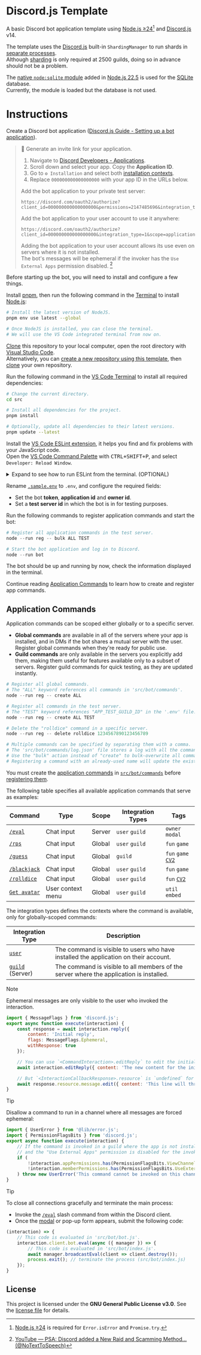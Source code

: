 # Discord.js Template

A basic Discord bot application template using [Node.js ≥24][v2340][^1] and [Discord.js][djs] v14.

The template uses the [Discord.js][djs] built-in `ShardingManager` to run shards in [separate processes][node-ipc]. \
Although [sharding][sharding] is only required at 2500 guilds, doing so in advance should not be a problem.

The [native `node:sqlite` module][node-sqlite] added in [Node.js 22.5][v2250] is used for the [SQLite][sqlite] database. \
Currently, the module is loaded but the database is not used.

# Instructions

Create a Discord bot application ([Discord.js Guide - Setting up a bot application][setup]).

> 🤖 Generate an invite link for your application.
>
> 1. Navigate to [Discord Developers - Applications][apps].
> 2. Scroll down and select your app. Copy the **Application ID**.
> 3. Go to `⚙️ Installation` and select both [installation contexts][insctx].
> 4. Replace `000000000000000000` with your app ID in the URLs below.
>
> Add the bot application to your private test server:
> ```
> https://discord.com/oauth2/authorize?client_id=000000000000000000&permissions=2147485696&integration_type=0&scope=bot+applications.commands
> ```
>
> Add the bot application to your user account to use it anywhere:
> ```
> https://discord.com/oauth2/authorize?client_id=000000000000000000&integration_type=1&scope=applications.commands
> ```
> Adding the bot application to your user account allows its use even on servers where it is not installed. \
> The bot's messages will be ephemeral if the invoker has the `Use External Apps` permission disabled. [^2]

Before starting up the bot, you will need to install and configure a few things.

Install [pnpm][pnpm], then run the following command in the [Terminal][terminal] to install [Node.js][node]:

```sh
# Install the latest version of NodeJS.
pnpm env use latest --global

# Once NodeJS is installed, you can close the terminal.
# We will use the VS Code integrated terminal from now on.
```

[Clone][clone] this repository to your local computer, open the root directory with [Visual Studio Code][code]. \
Alternatively, you can [create a new repository using this template][template], then [clone][clone] your own repository.

Run the following command in the [VS Code Terminal][code-terminal] to install all required dependencies:

```sh
# Change the current directory.
cd src

# Install all dependencies for the project.
pnpm install

# Optionally, update all dependencies to their latest versions.
pnpm update --latest
```

Install the [VS Code ESLint extension][code-eslint], it helps you find and fix problems with your JavaScript code. \
Open the [VS Code Command Palette][code-palette] with <kbd><kbd>CTRL</kbd>+<kbd>SHIFT</kbd>+<kbd>P</kbd></kbd>,
and select `Developer: Reload Window`.

<details>
<summary>Expand to see how to run ESLint from the terminal. (OPTIONAL)</summary>

```sh
# Check for problems in all files.
node --run lint

# Tool for inspecting ESLint configs.
node --run lint:ci
```

</details>

Rename [`.sample.env`](src/.sample.env) to `.env`, and configure the required fields:
- Set the bot **token**, **application id** and **owner id**.
- Set a **test server id** in which the bot is in for testing purposes.

Run the following commands to register application commands and start the bot:

```ps1
# Register all application commands in the test server.
node --run reg -- bulk ALL TEST

# Start the bot application and log in to Discord.
node --run bot
```

The bot should be up and running by now, check the information displayed in the terminal.

Continue reading [Application Commands](#application-commands) to learn how to create and register app commands.

## Application Commands

Application commands can be scoped either globally or to a specific server.

- **Global commands** are available in all of the servers where your app is installed, and in DMs if the bot shares a mutual server with the user. Register global commands when they're ready for public use.
- **Guild commands** are only available in the servers you explicitly add them, making them useful for features available only to a subset of servers. Register guild commands for quick testing, as they are updated instantly.

```ps1
# Register all global commands.
# The "ALL" keyword references all commands in 'src/bot/commands'.
node --run reg -- create ALL

# Register all commands in the test server.
# The "TEST" keyword references "APP_TEST_GUILD_ID" in the '.env' file.
node --run reg -- create ALL TEST

# Delete the "rolldice" command in a specific server.
node --run reg -- delete rolldice 1234567890123456789

# Multiple commands can be specified by separating them with a comma.
# The 'src/bot/commands/log.json' file stores a log with all the commands.
# Use the "bulk" action instead of "create" to bulk-overwrite all commands.
# Registering a command with an already-used name will update the existing command.
```

You must create the [application commands][appcmds] in [`src/bot/commands`](src/bot/commands) before [registering them][regcmds].

The following table specifies all available application commands that serve as examples:

| Command | Type | Scope | Integration Types | Tags |
| --- | --- | --- | --- | --- |
| [`/eval`](src/bot/commands/chat/eval.js) | Chat input | Server | `user` `guild` | `owner` `modal` |
| [`/rps`](src/bot/commands/chat/rps.js) | Chat input | Global | `user` `guild` | `fun` `game` |
| [`/guess`](src/bot/commands/chat/guess.js) | Chat input | Global | `guild` | `fun` `game` [`CV2`][compv2] |
| [`/blackjack`](src/bot/commands/chat/blackjack.js) | Chat input | Global | `user` `guild` | `fun` `game` |
| [`/rolldice`](src/bot/commands/chat/rolldice.js) | Chat input | Global | `user` `guild` | `fun` [`CV2`][compv2] |
| [`Get avatar`](src/bot/commands/user/avatar.js) | User context menu | Global | `user` `guild` | `util` `embed` |

The integration types defines the contexts where the command is available, only for globally-scoped commands:

| Integration Type | Description |
| --- | --- |
| [`user`][userctx] | The command is visible to users who have installed the application on their account. |
| [`guild`][servctx] (Server) | The command is visible to all members of the server where the application is installed. |

> [!NOTE]
> Ephemeral messages are only visible to the user who invoked the interaction.
>
> ```js
> import { MessageFlags } from 'discord.js';
> export async function execute(interaction) {
>     const response = await interaction.reply({
>         content: 'Initial reply',
>         flags: MessageFlags.Ephemeral,
>         withResponse: true
>     });
>
>     // You can use `<CommandInteraction>.editReply` to edit the initial ephemeral reply.
>     await interaction.editReply({ content: 'The new content for the initial reply!!' });
>
>     // But `<InteractionCallbackResponse>.resource` is `undefined` for ephemeral replies.
>     await response.resource.message.edit({ content: 'This line will throw an error!!' });
> }
> ```

> [!TIP]
> Disallow a command to run in a channel where all messages are forced ephemeral:
> ```js
> import { UserError } from '@lib/error.js';
> import { PermissionFlagsBits } from 'discord.js';
> export async function execute(interaction) {
>     // If the command is invoked in a guild where the app is not installed,
>     // and the "Use External Apps" permission is disabled for the invoker.
>     if (
>         !interaction.appPermissions.has(PermissionFlagsBits.ViewChannel) &&
>         !interaction.memberPermissions.has(PermissionFlagsBits.UseExternalApps)
>     ) throw new UserError('This command cannot be invoked on this channel.');
> }
> ```

> [!TIP]
> To close all connections gracefully and terminate the main process:
> - Invoke the [`/eval`](src/bot/commands/chat/eval.js) slash command from within the Discord client.
> - Once the [modal][modals] or pop-up form appears, submit the following code:
> ```js
> (interaction) => {
>     // This code is evaluated in 'src/bot/bot.js'.
>     interaction.client.bot.eval(async ({ manager }) => {
>         // This code is evaluated in 'src/bot/index.js'.
>         await manager.broadcastEval(client => client.destroy());
>         process.exit(); // terminate the process (src/bot/index.js)
>     });
> }
> ```

## License

This project is licensed under the **GNU General Public License v3.0**.
See the [license file](LICENSE) for details.

<!-- Footnotes -->
[^1]: [Node.js ≥24][v2340] is required for `Error.isError` and `Promise.try`.
[^2]: [YouTube — PSA: Discord added a New Raid and Scamming Method... (@NoTextToSpeech)](https://youtu.be/6vjG34uyPz0)

<!-- Reference Links -->
[node]: https://nodejs.org
[node-sqlite]: https://nodejs.org/api/sqlite.html
[node-ipc]: https://nodejs.org/api/child_process.html#class-childprocess
[v2250]: https://nodejs.org/en/blog/release/v22.5.0
[v2340]: https://nodejs.org/en/blog/release/v24.0.0

[pnpm]: https://pnpm.io/installation
[sqlite]: https://sqlite.org

[terminal]: https://learn.microsoft.com/en-us/windows/terminal

[code]: https://code.visualstudio.com
[code-terminal]: https://code.visualstudio.com/docs/terminal/basics
[code-palette]: https://code.visualstudio.com/docs/getstarted/userinterface#_command-palette
[code-eslint]: https://marketplace.visualstudio.com/items?itemName=dbaeumer.vscode-eslint

[apps]: https://discord.com/developers/applications
[insctx]: https://discord.com/developers/docs/resources/application#installation-context
[compv2]: https://discord.com/developers/docs/change-log/2025-04-22-components-v2 "Components v2"
[compref]: https://discord.com/developers/docs/components/reference "Component Reference"
[userctx]: https://discord.com/developers/docs/resources/application#user-context
[servctx]: https://discord.com/developers/docs/resources/application#server-context
[regcmds]: https://discord.com/developers/docs/tutorials/upgrading-to-application-commands#registering-commands
[appcmds]: https://discord.com/developers/docs/interactions/application-commands

[djs]: https://discord.js.org
[sharding]: https://discordjs.guide/sharding
[setup]: https://discordjs.guide/preparations/setting-up-a-bot-application.html
[modals]: https://discordjs.guide/interactions/modals.html

[clone]: https://docs.github.com/en/repositories/creating-and-managing-repositories/cloning-a-repository
[template]: https://github.com/new?template_name=discord.js-template&template_owner=flipeador
